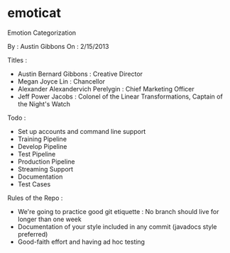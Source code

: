 emoticat
========

Emotion Categorization

By : Austin Gibbons
On : 2/15/2013

Titles :

- Austin Bernard Gibbons : Creative Director
- Megan Joyce Lin : Chancellor
- Alexander Alexandervich Perelygin : Chief Marketing Officer
- Jeff Power Jacobs : Colonel of the Linear Transformations, Captain of the Night's Watch

Todo :

  - Set up accounts and command line support
  - Training Pipeline
  - Develop Pipeline
  - Test Pipeline
  - Production Pipeline
  - Streaming Support
  - Documentation
  - Test Cases

Rules of the Repo :

  - We're going to practice good git etiquette : No branch should live for longer than one week
  - Documentation of your style included in any commit (javadocs style preferred)
  - Good-faith effort and having ad hoc testing
